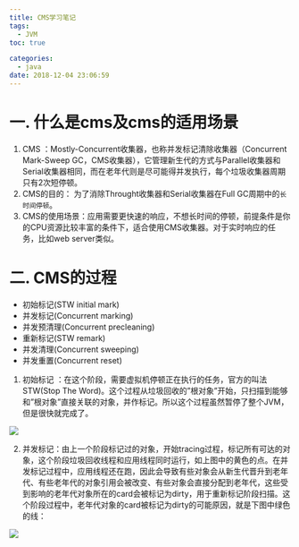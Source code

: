 ```yaml
---
title: CMS学习笔记
tags:
  - JVM
toc: true

categories:
  - java
date: 2018-12-04 23:06:59
---
```


# 一. 什么是cms及cms的适用场景
1. CMS ：Mostly-Concurrent收集器，也称并发标记清除收集器（Concurrent Mark-Sweep GC，CMS收集器），它管理新生代的方式与Parallel收集器和Serial收集器相同，而在老年代则是尽可能得并发执行，每个垃圾收集器周期只有2次短停顿。
2. CMS的目的： 为了消除Throught收集器和Serial收集器在Full GC周期中的`长时间停顿`。
3. CMS的使用场景：应用需要更快速的响应，不想长时间的停顿，前提条件是你的CPU资源比较丰富的条件下，适合使用CMS收集器。对于实时响应的任务，比如web server类似。

# 二. CMS的过程
- 初始标记(STW initial mark) 
- 并发标记(Concurrent marking) 
- 并发预清理(Concurrent precleaning) 
- 重新标记(STW remark) 
- 并发清理(Concurrent sweeping) 
- 并发重置(Concurrent reset)  

1. 初始标记 ：在这个阶段，需要虚拟机停顿正在执行的任务，官方的叫法STW(Stop The Word)。这个过程从垃圾回收的”根对象”开始，只扫描到能够和”根对象”直接关联的对象，并作标记。所以这个过程虽然暂停了整个JVM，但是很快就完成了。 
<img src="/image/cms/stw.png" />

2. 并发标记：由上一个阶段标记过的对象，开始tracing过程，标记所有可达的对象，这个阶段垃圾回收线程和应用线程同时运行，如上图中的黄色的点。在并发标记过程中，应用线程还在跑，因此会导致有些对象会从新生代晋升到老年代、有些老年代的对象引用会被改变、有些对象会直接分配到老年代，这些受到影响的老年代对象所在的card会被标记为dirty，用于重新标记阶段扫描。这个阶段过程中，老年代对象的card被标记为dirty的可能原因，就是下图中绿色的线：
<img src="/image/cms/Concurrent-marking.png" />